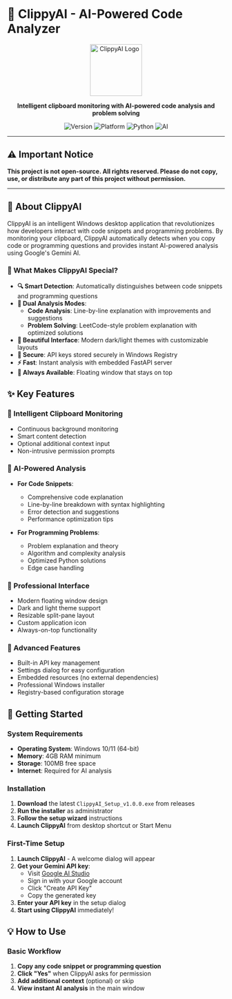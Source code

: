 # 🧠 ClippyAI - AI-Powered Code Analyzer

<p align="center">
  <img src="icon.ico" alt="ClippyAI Logo" width="120" height="120">
</p>

<p align="center">
  <strong>Intelligent clipboard monitoring with AI-powered code analysis and problem solving</strong>
</p>

<p align="center">
  <img src="https://img.shields.io/badge/Version-1.0.0-blue.svg" alt="Version">
  <img src="https://img.shields.io/badge/Platform-Windows-lightgrey.svg" alt="Platform">
  <img src="https://img.shields.io/badge/Python-3.8+-green.svg" alt="Python">
  <img src="https://img.shields.io/badge/AI-Google%20Gemini-orange.svg" alt="AI">
</p>

---

## ⚠️ Important Notice

**This project is not open-source. All rights reserved. Please do not copy, use, or distribute any part of this project without permission.**

---

## 📖 About ClippyAI

ClippyAI is an intelligent Windows desktop application that revolutionizes how developers interact with code snippets and programming problems. By monitoring your clipboard, ClippyAI automatically detects when you copy code or programming questions and provides instant AI-powered analysis using Google's Gemini AI.

### 🎯 What Makes ClippyAI Special?

- **🔍 Smart Detection**: Automatically distinguishes between code snippets and programming questions
- **🤖 Dual Analysis Modes**: 
  - **Code Analysis**: Line-by-line explanation with improvements and suggestions
  - **Problem Solving**: LeetCode-style problem explanation with optimized solutions
- **🎨 Beautiful Interface**: Modern dark/light themes with customizable layouts
- **🔐 Secure**: API keys stored securely in Windows Registry
- **⚡ Fast**: Instant analysis with embedded FastAPI server
- **📱 Always Available**: Floating window that stays on top

## ✨ Key Features

### 🔄 Intelligent Clipboard Monitoring
- Continuous background monitoring
- Smart content detection
- Optional additional context input
- Non-intrusive permission prompts

### 🧠 AI-Powered Analysis
- **For Code Snippets**:
  - Comprehensive code explanation
  - Line-by-line breakdown with syntax highlighting
  - Error detection and suggestions
  - Performance optimization tips

- **For Programming Problems**:
  - Problem explanation and theory
  - Algorithm and complexity analysis
  - Optimized Python solutions
  - Edge case handling

### 🎨 Professional Interface
- Modern floating window design
- Dark and light theme support
- Resizable split-pane layout
- Custom application icon
- Always-on-top functionality

### 🔧 Advanced Features
- Built-in API key management
- Settings dialog for easy configuration
- Embedded resources (no external dependencies)
- Professional Windows installer
- Registry-based configuration storage

## 🚀 Getting Started

### System Requirements
- **Operating System**: Windows 10/11 (64-bit)
- **Memory**: 4GB RAM minimum
- **Storage**: 100MB free space
- **Internet**: Required for AI analysis

### Installation

1. **Download** the latest `ClippyAI_Setup_v1.0.0.exe` from releases
2. **Run the installer** as administrator
3. **Follow the setup wizard** instructions
4. **Launch ClippyAI** from desktop shortcut or Start Menu

### First-Time Setup

1. **Launch ClippyAI** - A welcome dialog will appear
2. **Get your Gemini API key**:
   - Visit [Google AI Studio](https://aistudio.google.com/app/apikey)
   - Sign in with your Google account
   - Click "Create API Key"
   - Copy the generated key
3. **Enter your API key** in the setup dialog
4. **Start using ClippyAI** immediately!

## 💡 How to Use

### Basic Workflow
1. **Copy any code snippet or programming question**
2. **Click "Yes"** when ClippyAI asks for permission
3. **Add additional context** (optional) or skip
4. **View instant AI analysis** in the main window

